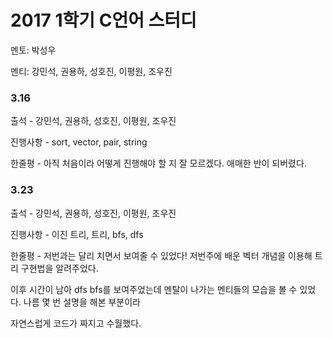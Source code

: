 # **2017 1학기 C언어  스터디**

멘토: 박성우

멘티: 강민석, 권용하, 성호진, 이평원, 조우진

### 3.16

출석 - 강민석, 권용하, 성호진, 이평원, 조우진

진행사항 - sort, vector, pair, string

한줄평 - 아직 처음이라 어떻게 진행해야 할 지 잘 모르겠다. 애매한 반이 되버렸다.

### 3.23

출석 - 강민석, 권용하, 성호진, 이평원, 조우진

진행사항 - 이진 트리, 트리, bfs, dfs

한줄평 - 저번과는 달리 치면서 보여줄 수 있었다! 저번주에 배운 벡터 개념을 이용해 트리 구현법을 알려주었다.

이후 시간이 남아 dfs bfs를 보여주었는데 멘탈이 나가는 멘티들의 모습을 볼 수 있었다. 나름 몇 번 설명을 해본 부분이라

자연스럽게 코드가 짜지고 수월했다.

